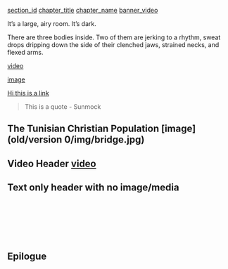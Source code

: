[section_id](conclusion)
[chapter_title](Conclusion)
[chapter_name](Marwan)
[banner_video](https://s3.amazonaws.com/sunnymock/zeropointthree/content/ZeroPointThree_Christian.mp4)

It’s a large, airy room. It’s dark.

There are three bodies inside. Two of them are jerking to a rhythm, sweat drops dripping down the side of their clenched jaws, strained necks, and flexed arms. 

[video](https://s3.amazonaws.com/sunnymock/zeropointthree/content/ZeroPointThree_Christian.mp4 "\"I want to say it loudly.\"")

[image](content/images/IMG_8375.JPG "I’m drunk in the photography. I’m drunk in the dancing.")

[Hi this is a link](http://google.com)

> This is a quote - Sunmock

## The Tunisian Christian Population [image](old/version 0/img/bridge.jpg)

## Video Header [video](https://s3.amazonaws.com/sunnymock/zeropointthree/content/ZeroPointThree_Christian.mp4)

## Text only header with no image/media

<br/>
<br/>
<br/>
<br/>
<br/>

## Epilogue